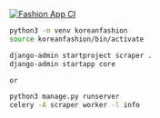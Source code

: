 [![Fashion App CI](https://github.com/delitamakanda/koreanfashion/actions/workflows/django.yml/badge.svg?branch=main&event=push)](https://github.com/delitamakanda/koreanfashion/actions/workflows/django.yml)

```bash
python3 -m venv koreanfashion
source koreanfashion/bin/activate

django-admin startproject scraper .
django-admin startapp core

or 

python3 manage.py runserver
celery -A scraper worker -l info
```